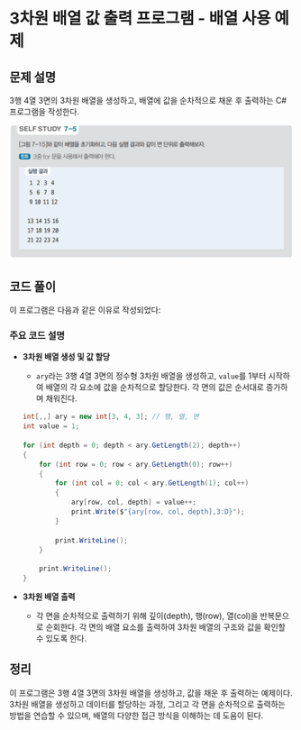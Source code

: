 # 3차원 배열 값 출력 프로그램 - 배열 사용 예제

## 문제 설명

3행 4열 3면의 3차원 배열을 생성하고, 배열에 값을 순차적으로 채운 후 출력하는 C# 프로그램을 작성한다.

![alt text](image-4.png)

## 코드 풀이

이 프로그램은 다음과 같은 이유로 작성되었다:

### 주요 코드 설명

- **3차원 배열 생성 및 값 할당**
  - `ary`라는 3행 4열 3면의 정수형 3차원 배열을 생성하고, `value`를 1부터 시작하여 배열의 각 요소에 값을 순차적으로 할당한다. 각 면의 값은 순서대로 증가하며 채워진다.

  ```csharp
  int[,,] ary = new int[3, 4, 3]; // 행, 열, 면
  int value = 1;

  for (int depth = 0; depth < ary.GetLength(2); depth++)
  {
      for (int row = 0; row < ary.GetLength(0); row++)
      {
          for (int col = 0; col < ary.GetLength(1); col++)
          {
              ary[row, col, depth] = value++;
              print.Write($"{ary[row, col, depth],3:D}");
          }

          print.WriteLine();
      }

      print.WriteLine();
  }
  ```

- **3차원 배열 출력**
  - 각 면을 순차적으로 출력하기 위해 깊이(depth), 행(row), 열(col)을 반복문으로 순회한다. 각 면의 배열 요소를 출력하여 3차원 배열의 구조와 값을 확인할 수 있도록 한다.

## 정리

이 프로그램은 3행 4열 3면의 3차원 배열을 생성하고, 값을 채운 후 출력하는 예제이다. 3차원 배열을 생성하고 데이터를 할당하는 과정, 그리고 각 면을 순차적으로 출력하는 방법을 연습할 수 있으며, 배열의 다양한 접근 방식을 이해하는 데 도움이 된다.